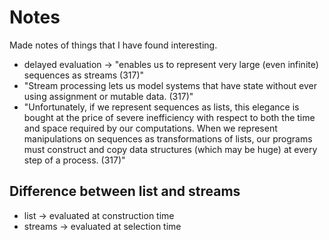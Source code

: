 # Notes

Made notes of things that I have found interesting.

* delayed evaluation -> "enables us to represent very large (even infinite) sequences as streams (317)"
* "Stream processing lets us model systems that have state without ever using assignment or mutable data. (317)"
* "Unfortunately, if we represent sequences as lists, this elegance is bought at the price of severe inefficiency with respect to both the time and space required by our computations. When we represent manipulations on sequences as transformations of lists, our programs must construct and copy data structures (which may be huge) at every step of a process. (317)"

## Difference between list and streams

* list -> evaluated at construction time
* streams -> evaluated at selection time
